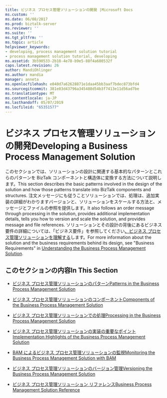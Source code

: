 ```yaml
---
title: ビジネス プロセス管理ソリューションの開発 |Microsoft Docs
ms.custom: ''
ms.date: 06/08/2017
ms.prod: biztalk-server
ms.reviewer: ''
ms.suite: ''
ms.tgt_pltfrm: ''
ms.topic: article
helpviewer_keywords:
- developing, process management solution tutorial
- process management solution tutorial, developing
ms.assetid: 3b590533-2b18-4e78-b9e5-88f4a680532f
caps.latest.revision: 26
author: MandiOhlinger
ms.author: mandia
manager: anneta
ms.openlocfilehash: e040d7a62628871e1daa45bb3aaf7bdec873bfd4
ms.sourcegitcommit: 381e83d43796a345488d54b3f7413e11d56ad7be
ms.translationtype: MT
ms.contentlocale: ja-JP
ms.lasthandoff: 05/07/2019
ms.locfileid: "65351577"
---
```

# <a name="developing-a-business-process-management-solution"></a><span data-ttu-id="b43ba-102">ビジネス プロセス管理ソリューションの開発</span><span class="sxs-lookup"><span data-stu-id="b43ba-102">Developing a Business Process Management Solution</span></span>
<span data-ttu-id="b43ba-103">このセクションでは、ソリューションの設計に関連する基本的なパターンとこれらのパターンを BizTalk コンポーネントと構造体に変換する方法について説明します。</span><span class="sxs-lookup"><span data-stu-id="b43ba-103">This section describes the basic patterns involved in the design of the solution and how those patterns translate into BizTalk components and structures.</span></span> <span data-ttu-id="b43ba-104">注文メッセージにも従うことソリューションでは、処理は、追加実装の詳細がわかりますバージョンと、ソリューションをスケールする方法と、メッセージとファイルの参照を提供します。</span><span class="sxs-lookup"><span data-stu-id="b43ba-104">It also follows an order message through processing in the solution, provides additional implementation details, tells you how to version and scale the solution, and provides message and file references.</span></span> <span data-ttu-id="b43ba-105">ソリューションとその設計の背後にあるビジネス要件の詳細については、「ビジネス要件」を参照してください[、ビジネス プロセス管理ソリューションを理解する](../core/understanding-the-business-process-management-solution.md)します。</span><span class="sxs-lookup"><span data-stu-id="b43ba-105">For more information about the solution and the business requirements behind its design, see "Business Requirements" in [Understanding the Business Process Management Solution](../core/understanding-the-business-process-management-solution.md).</span></span>  
  
## <a name="in-this-section"></a><span data-ttu-id="b43ba-106">このセクションの内容</span><span class="sxs-lookup"><span data-stu-id="b43ba-106">In This Section</span></span>  
  
-   [<span data-ttu-id="b43ba-107">ビジネス プロセス管理ソリューションのパターン</span><span class="sxs-lookup"><span data-stu-id="b43ba-107">Patterns in the Business Process Management Solution</span></span>](../core/patterns-in-the-business-process-management-solution.md)  
  
-   [<span data-ttu-id="b43ba-108">ビジネス プロセス管理ソリューションのコンポーネント</span><span class="sxs-lookup"><span data-stu-id="b43ba-108">Components of the Business Process Management Solution</span></span>](../core/components-of-the-business-process-management-solution.md)  
  
-   [<span data-ttu-id="b43ba-109">ビジネス プロセス管理ソリューションでの処理</span><span class="sxs-lookup"><span data-stu-id="b43ba-109">Processing in the Business Process Management Solution</span></span>](../core/processing-in-the-business-process-management-solution.md)  
  
-   [<span data-ttu-id="b43ba-110">ビジネス プロセス管理ソリューションの実装の重要なポイント</span><span class="sxs-lookup"><span data-stu-id="b43ba-110">Implementation Highlights of the Business Process Management Solution</span></span>](../core/implementation-highlights-of-the-business-process-management-solution.md)  
  
-   [<span data-ttu-id="b43ba-111">BAM によるビジネス プロセス管理ソリューションの監視</span><span class="sxs-lookup"><span data-stu-id="b43ba-111">Monitoring the Business Process Management Solution with BAM</span></span>](../core/monitoring-the-business-process-management-solution-with-bam.md)  
  
-   [<span data-ttu-id="b43ba-112">ビジネス プロセス管理ソリューションのバージョン管理</span><span class="sxs-lookup"><span data-stu-id="b43ba-112">Versioning the Business Process Management Solution</span></span>](../core/versioning-the-business-process-management-solution.md)  
  
-   [<span data-ttu-id="b43ba-113">ビジネス プロセス管理ソリューション リファレンス</span><span class="sxs-lookup"><span data-stu-id="b43ba-113">Business Process Management Solution Reference</span></span>](../core/business-process-management-solution-reference.md)